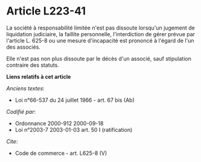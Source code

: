 # Article L223-41

La société à responsabilité limitée n'est pas dissoute lorsqu'un jugement de liquidation judiciaire, la faillite personnelle,
l'interdiction de gérer prévue par l'article L. 625-8 ou une mesure d'incapacité est prononcé à l'égard de l'un des
associés. 

Elle n'est pas non plus dissoute par le décès d'un associé, sauf stipulation contraire des statuts.

**Liens relatifs à cet article**

_Anciens textes_:

  - Loi n°66-537 du 24 juillet 1966 - art. 67 bis (Ab)

_Codifié par_:

  - Ordonnance 2000-912 2000-09-18
  - Loi n°2003-7 2003-01-03 art. 50 I (ratification)

_Cite_:

  - Code de commerce - art. L625-8 (V)
